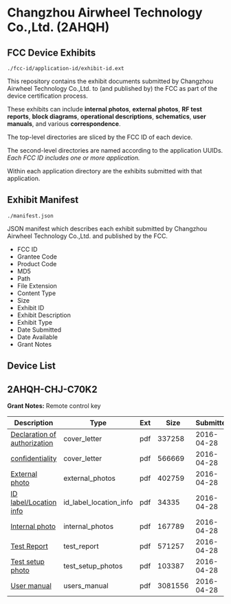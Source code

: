 # Changzhou Airwheel Technology Co.,Ltd. (2AHQH)
## FCC Device Exhibits

```
./fcc-id/application-id/exhibit-id.ext
```

This repository contains the exhibit documents submitted by Changzhou Airwheel Technology Co.,Ltd. to (and published by) the FCC as part of the device certification process.

These exhibits can include **internal photos**, **external photos**, **RF test reports**, **block diagrams**, **operational descriptions**, **schematics**, **user manuals**, and various **correspondence**.

The top-level directories are sliced by the FCC ID of each device.

The second-level directories are named according to the application UUIDs. *Each FCC ID includes one or more application.*

Within each application directory are the exhibits submitted with that application. 

## Exhibit Manifest

```
./manifest.json
```

JSON manifest which describes each exhibit submitted by Changzhou Airwheel Technology Co.,Ltd. and published by the FCC.

- FCC ID
- Grantee Code
- Product Code
- MD5
- Path
- File Extension
- Content Type
- Size
- Exhibit ID
- Exhibit Description
- Exhibit Type
- Date Submitted
- Date Available
- Grant Notes

## Device List
## 2AHQH-CHJ-C70K2
**Grant Notes:** Remote control key

| Description | Type | Ext | Size | Submitted | Available |
| ----------- | ---- | --- | ---- | --------- | --------- |
| [Declaration of authorization](2AHQH-CHJ-C70K2/26dea61598638ccfda25a24836861513/2973717.pdf) | cover_letter | pdf | 337258 | 2016-04-28 | 2016-04-28 |
| [confidentiality](2AHQH-CHJ-C70K2/26dea61598638ccfda25a24836861513/2973718.pdf) | cover_letter | pdf | 566669 | 2016-04-28 | 2016-04-28 |
| [External photo](2AHQH-CHJ-C70K2/26dea61598638ccfda25a24836861513/2973711.pdf) | external_photos | pdf | 402759 | 2016-04-28 | 2016-04-28 |
| [ID label/Location info](2AHQH-CHJ-C70K2/26dea61598638ccfda25a24836861513/2973713.pdf) | id_label_location_info | pdf | 34335 | 2016-04-28 | 2016-04-28 |
| [Internal photo](2AHQH-CHJ-C70K2/26dea61598638ccfda25a24836861513/2973712.pdf) | internal_photos | pdf | 167789 | 2016-04-28 | 2016-04-28 |
| [Test Report](2AHQH-CHJ-C70K2/26dea61598638ccfda25a24836861513/2973716.pdf) | test_report | pdf | 571257 | 2016-04-28 | 2016-04-28 |
| [Test setup photo](2AHQH-CHJ-C70K2/26dea61598638ccfda25a24836861513/2973714.pdf) | test_setup_photos | pdf | 103387 | 2016-04-28 | 2016-04-28 |
| [User manual](2AHQH-CHJ-C70K2/26dea61598638ccfda25a24836861513/2973715.pdf) | users_manual | pdf | 3081556 | 2016-04-28 | 2016-04-28 |
